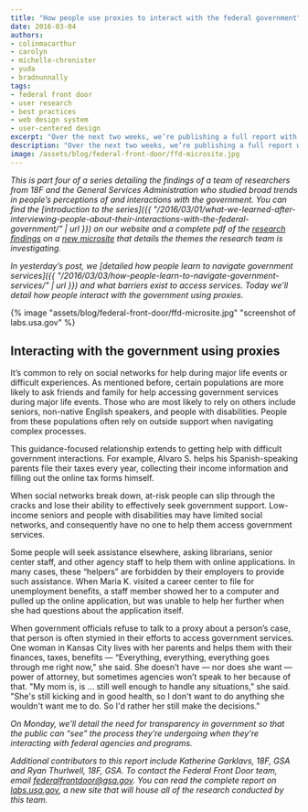 ```yaml
---
title: "How people use proxies to interact with the federal government"
date: 2016-03-04
authors:
- colinmacarthur
- carolyn
- michelle-chronister
- yuda
- bradnunnally
tags:
- federal front door
- user research
- best practices
- web design system
- user-centered design
excerpt: "Over the next two weeks, we’re publishing a full report with findings from our research to better understand the public's overall experience interacting with the federal government and their attitudes about sharing information with government agencies. In today’s installment, we detail how people interact with the government using proxies."
description: "Over the next two weeks, we’re publishing a full report with findings from our research to better understand the public's overall experience interacting with the federal government and their attitudes about sharing information with government agencies. In today’s installment, we detail how people interact with the government using proxies."
image: /assets/blog/federal-front-door/ffd-microsite.jpg
---
```



_This is part four of a series detailing the findings of a team of researchers from 18F and the General Services Administration who studied broad trends in people’s perceptions of and interactions with the government. You can find the [introduction to the series]({{ "/2016/03/01/what-we-learned-after-interviewing-people-about-their-interactions-with-the-federal-government/" | url }}) on our website and a complete pdf of the [research findings](https://labs.usa.gov/#research-report) on a [new microsite](https://labs.usa.gov/) that details the themes the research team is investigating._

_In yesterday’s post, we [detailed how people learn to navigate government services]({{ "/2016/03/03/how-people-learn-to-navigate-government-services/" | url }}) and what barriers exist to access services. Today we’ll detail how people interact with the government using proxies._

{% image "assets/blog/federal-front-door/ffd-microsite.jpg" "screenshot of labs.usa.gov" %}


## Interacting with the government using proxies

It’s common to rely on  social networks for help during major life events or difficult experiences. As mentioned before, certain populations are more likely to ask friends and family for help accessing government services during major life events. Those who are most likely to rely on others include seniors, non-native English speakers, and people with disabilities. People from these populations often rely on outside support when navigating complex processes.

This guidance-focused relationship extends to getting help with difficult government interactions. For example, Alvaro S. helps his Spanish-speaking parents file their taxes every year, collecting their income information and filling out the online tax forms himself.

When social networks break down,  at-risk people can slip through the cracks and lose their ability to effectively seek government support. Low-income seniors and people with disabilities may have limited social networks, and consequently have no one to help them access government services.

Some people will seek assistance elsewhere, asking librarians, senior center staff, and other agency staff to help them with online applications.  In many cases, these “helpers” are forbidden by their employers to provide such assistance. When Maria K. visited a career center to file for unemployment benefits, a staff member showed her to a computer and pulled up the online application, but was unable to help her further when she had questions about the application itself.  

When government officials refuse to talk to a proxy about a person’s case, that person is often stymied in their efforts to access government services. One woman in Kansas City lives with her parents and helps them with their finances, taxes, benefits — “Everything, everything, everything goes through me right now," she said. She doesn’t have — nor does she want — power of attorney, but sometimes agencies won’t speak to her because of that. "My mom is, is … still well enough to handle any situations," she said. "She's still kicking and in good health, so I don't want to do anything she wouldn't want me to do. So I'd rather her still make the decisions."

_On Monday, we'll detail the need for transparency in government so that the public can “see” the process they’re undergoing when they’re interacting with federal agencies and programs._



_Additional contributors to this report include Katherine Garklavs, 18F, GSA and Ryan Thurlwell, 18F, GSA. To contact the Federal Front Door team, email [federalfrontdoor@gsa.gov](mailto:federalfrontdoor@gsa.gov). You can read the complete report on [labs.usa.gov](https://labs.usa.gov), a new site that will house all of the research conducted by this team._
